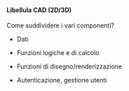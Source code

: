 #### Libellula CAD (2D/3D)

Come suddividere i vari componenti?

- Dati

- Funzioni logiche e di calcolo

- Funzioni di disegno/renderizzazione

- Autenticazione, gestione utenti


<aside class="notes">
</aside>
